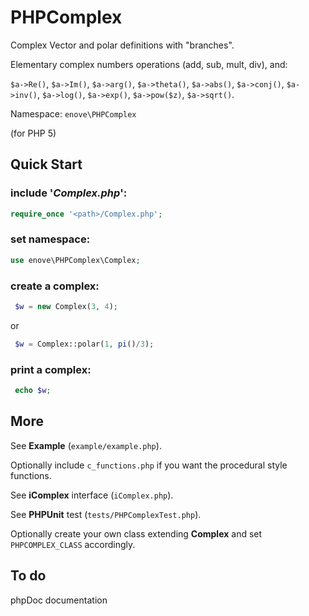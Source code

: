 # PHPComplex

Complex Vector and polar definitions with "branches".

Elementary complex numbers operations (add, sub, mult, div), and:

 `$a->Re()`, `$a->Im()`, `$a->arg()`, `$a->theta()`, `$a->abs()`, `$a->conj()`, `$a->inv()`, `$a->log()`, `$a->exp()`, `$a->pow($z)`, `$a->sqrt()`.

Namespace: `enove\PHPComplex`

(for PHP 5)

## Quick Start

### include '*Complex.php*':

```php
require_once '<path>/Complex.php';
```

### set namespace:

```php
use enove\PHPComplex\Complex;
```

### create a complex:

```php
 $w = new Complex(3, 4);
``` 
or

```php
 $w = Complex::polar(1, pi()/3);
```

### print a complex:

```php
 echo $w;
```
 
## More
See **Example** (`example/example.php`).

Optionally include `c_functions.php` if you want the procedural style functions.

See **iComplex** interface (`iComplex.php`).

See **PHPUnit** test (`tests/PHPComplexTest.php`).

Optionally create your own class extending **Complex** and set `PHPCOMPLEX_CLASS` accordingly.

## To do

phpDoc documentation



